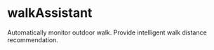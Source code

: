 # walkAssistant 
Automatically monitor outdoor walk. Provide intelligent walk distance recommendation.
